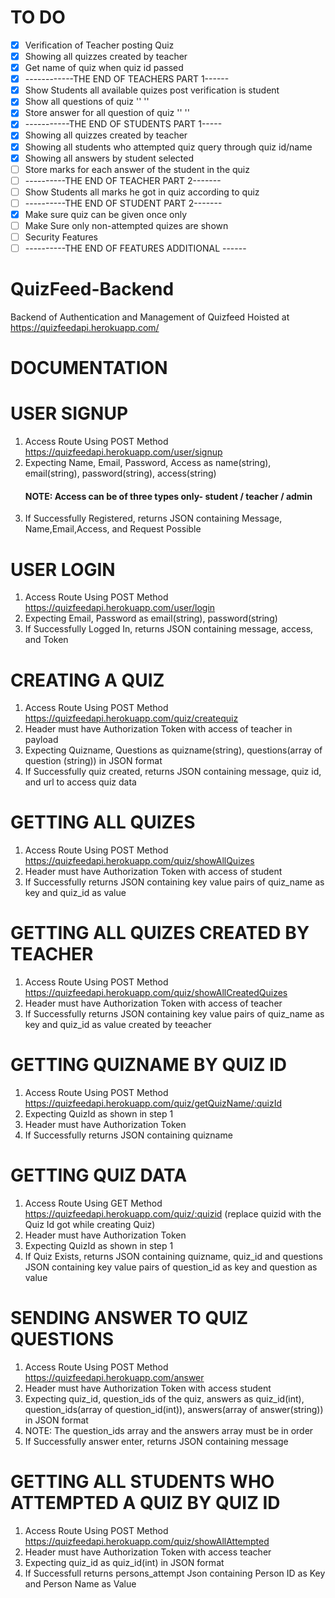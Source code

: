 # TO DO
- [X]   Verification of Teacher posting Quiz
- [X]   Showing all quizzes created by teacher  
- [X]   Get name of quiz when quiz id passed 
- [X]   ------------THE END OF TEACHERS PART 1------
- [X]   Show Students all available quizes post verification is student
- [X]   Show all questions of quiz '' ''
- [X]   Store answer for all question of quiz '' ''
- [X]   -----------THE END OF STUDENTS PART 1-----
- [X]   Showing all quizzes created by teacher
- [X]   Showing all students who attempted quiz query through quiz id/name
- [X]   Showing all answers by student selected
- [ ]   Store marks for each answer of the student in the quiz
- [ ]   ----------THE END OF TEACHER PART 2-------
- [ ]   Show Students all marks he got in quiz according to quiz
- [ ]   ----------THE END OF STUDENT PART 2-------
- [X]   Make sure quiz can be given once only
- [ ]   Make Sure only non-attempted quizes are shown
- [ ]   Security Features
- [ ]   ----------THE END OF FEATURES ADDITIONAL ------

# QuizFeed-Backend
Backend of Authentication and Management of Quizfeed
Hoisted at https://quizfeedapi.herokuapp.com/

# DOCUMENTATION

# USER SIGNUP
1. Access Route Using POST Method https://quizfeedapi.herokuapp.com/user/signup 
2. Expecting Name, Email, Password, Access as name(string), email(string), password(string), access(string)
   #### NOTE: Access can be of three types only- student / teacher / admin
4. If Successfully Registered, returns JSON containing Message, Name,Email,Access, and Request Possible

# USER LOGIN
1. Access Route Using POST Method https://quizfeedapi.herokuapp.com/user/login
2. Expecting Email, Password as email(string), password(string)
3. If Successfully Logged In, returns JSON containing message, access, and Token

# CREATING A QUIZ
1. Access Route Using POST Method https://quizfeedapi.herokuapp.com/quiz/createquiz
2. Header must have Authorization Token with access of teacher in payload
3. Expecting Quizname, Questions as quizname(string), questions(array of question (string)) in JSON format
4. If Successfully quiz created, returns JSON containing message, quiz id, and url to access quiz data

# GETTING ALL QUIZES
1. Access Route Using POST Method https://quizfeedapi.herokuapp.com/quiz/showAllQuizes
2. Header must have Authorization Token with access of student
3. If Successfully returns JSON containing key value pairs of quiz_name as key and quiz_id as value

# GETTING ALL QUIZES CREATED BY TEACHER
1. Access Route Using POST Method https://quizfeedapi.herokuapp.com/quiz/showAllCreatedQuizes
2. Header must have Authorization Token with access of teacher
3. If Successfully returns JSON containing key value pairs of quiz_name as key and quiz_id as value created by teeacher

# GETTING QUIZNAME BY QUIZ ID
1. Access Route Using POST Method https://quizfeedapi.herokuapp.com/quiz/getQuizName/:quizId
2. Expecting QuizId as shown in step 1
3. Header must have Authorization Token
4. If Successfully returns JSON containing quizname

# GETTING QUIZ DATA
1. Access Route Using GET Method https://quizfeedapi.herokuapp.com/quiz/:quizid (replace quizid with the Quiz Id got while creating Quiz)
2. Header must have Authorization Token
3. Expecting QuizId as shown in step 1
4. If Quiz Exists, returns JSON containing quizname, quiz_id and questions JSON containing key value pairs of question_id as key and question as value

# SENDING ANSWER TO QUIZ QUESTIONS
1. Access Route Using POST Method https://quizfeedapi.herokuapp.com/answer 
2. Header must have Authorization Token with access student
3. Expecting quiz_id, question_ids of the quiz, answers as quiz_id(int), question_ids(array of question_id(int)), answers(array of answer(string)) in JSON format
4. NOTE: The question_ids array and the answers array must be in order
5. If Successfully answer enter, returns JSON containing message

# GETTING ALL STUDENTS WHO ATTEMPTED A QUIZ BY QUIZ ID
1. Access Route Using POST Method https://quizfeedapi.herokuapp.com/quiz/showAllAttempted 
2. Header must have Authorization Token with access teacher
3. Expecting quiz_id as quiz_id(int) in  JSON format
4. If Successfull returns persons_attempt Json containing Person ID as Key and Person Name as Value
